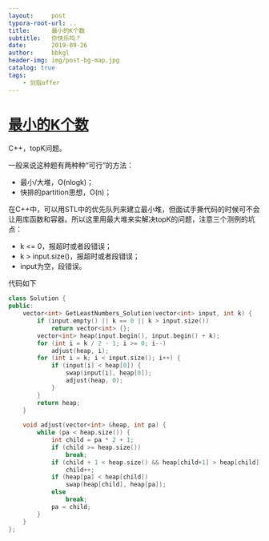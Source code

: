 ```yaml
---
layout:     post
typora-root-url: ..
title:      最小的K个数
subtitle:   你快乐吗？
date:       2019-09-26
author:     bbkgl
header-img: img/post-bg-map.jpg
catalog: true
tags:
    - 剑指offer
---
```


# [最小的K个数](https://www.nowcoder.com/practice/6a296eb82cf844ca8539b57c23e6e9bf?tpId=13&tqId=11182&rp=2&ru=/ta/coding-interviews&qru=/ta/coding-interviews/question-ranking )

C++，topK问题。

一般来说这种题有两种种“可行”的方法：

- 最小/大堆，O(nlogk)；
- 快排的partition思想，O(n)；

在C++中，可以用STL中的优先队列来建立最小堆，但面试手撕代码的时候可不会让用库函数和容器。所以这里用最大堆来实解决topK的问题，注意三个测例的坑点：

- k <= 0，报超时或者段错误；
- k > input.size()，报超时或者段错误；
- input为空，段错误。

代码如下

```cpp
class Solution {
public:
    vector<int> GetLeastNumbers_Solution(vector<int> input, int k) {
        if (input.empty() || k == 0 || k > input.size())
            return vector<int> {};
        vector<int> heap(input.begin(), input.begin() + k);
        for (int i = k / 2 - 1; i >= 0; i--)
            adjust(heap, i);
        for (int i = k; i < input.size(); i++) {
            if (input[i] < heap[0]) {
                swap(input[i], heap[0]);
                adjust(heap, 0);
            }
        }
        return heap;
    }
    
    void adjust(vector<int> &heap, int pa) {
        while (pa < heap.size()) {
            int child = pa * 2 + 1;
            if (child >= heap.size()) 
                break;
            if (child + 1 < heap.size() && heap[child+1] > heap[child])
                child++;
            if (heap[pa] < heap[child]) 
                swap(heap[child], heap[pa]);
            else
                break;
            pa = child;
        }
    }
};
```





